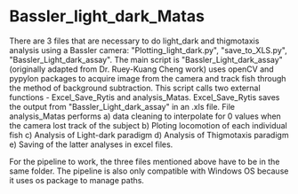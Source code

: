 # Bassler_light_dark_Matas


There are 3 files that are necessary to do light_dark and thigmotaxis analysis using a Bassler camera: "Plotting_light_dark.py", "save_to_XLS.py", "Bassler_Light_dark_assay". The main script is "Bassler_Light_dark_assay" (originally adapted from Dr. Ruey-Kuang Cheng work) uses openCV and pypylon packages to acquire image from the camera and track fish through the method of background subtraction. This script calls two external functions - Excel_Save_Rytis and analysis_Matas. Excel_Save_Rytis saves the output from "Bassler_Light_dark_assay" in an .xls file. File analysis_Matas performs a) data cleaning to interpolate for 0 values when the camera lost track of the subject b) Ploting locomotion of each individual fish c) Analysis of Light-dark paradigm d) Analysis of Thigmotaxis paradigm e) Saving of the latter analyses in excel files.

For the pipeline to work, the three files mentioned above have to be in the same folder. The pipeline is also only compatible with Windows OS because it uses os package to manage paths. 
